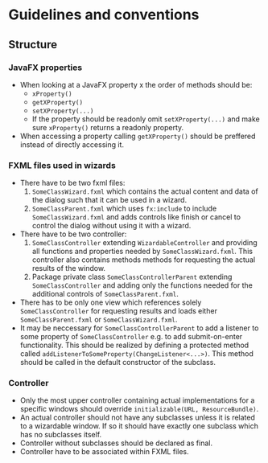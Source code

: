 # Guidelines and conventions

## Structure
### JavaFX properties
* When looking at a JavaFX property x the order of methods should be:
    * `xProperty()`
    * `getXProperty()`
    * `setXProperty(...)`
    * If the property should be readonly omit `setXProperty(...)` and make sure `xProperty()` returns a readonly property.
* When accessing a property calling `getXProperty()` should be preffered instead of directly accessing it.
### FXML files used in wizards
* There have to be two fxml files:
    1. `SomeClassWizard.fxml` which contains the actual content and data of the dialog such that it can be used in a wizard.
    2. `SomeClassParent.fxml` which uses `fx:include` to include `SomeClassWizard.fxml` and adds controls like finish or cancel to control the dialog without using it with a wizard.
* There have to be two controller:
    1. `SomeClassController` extending `WizardableController` and providing all functions and properties needed by `SomeClassWizard.fxml`. This controller also contains methods methods for requesting the actual results of the window.
    2. Package private class `SomeClassControllerParent` extending `SomeClassController` and adding only the functions needed for the additional controls of `SomeClassParent.fxml`.
* There has to be only one view which references solely `SomeClassController` for requesting results and loads either `SomeClassParent.fxml` or `SomeClassWizard.fxml`.
* It may be neccessary for `SomeClassControllerParent` to add a listener to some property of `SomeClassController` e.g. to add submit-on-enter functionality. This should be realized by defining a protected method called `addListenerToSomeProperty(ChangeListener<...>)`. This method should be called in the default constructor of the subclass.
### Controller
* Only the most upper controller containing actual implementations for a specific windows should override `initializable(URL, ResourceBundle)`.
* An actual controller should not have any subclasses unless it is related to a wizardable window. If so it should have exactly one subclass which has no subclasses itself.
* Controller without subclasses should be declared as final.
* Controller have to be associated within FXML files.
